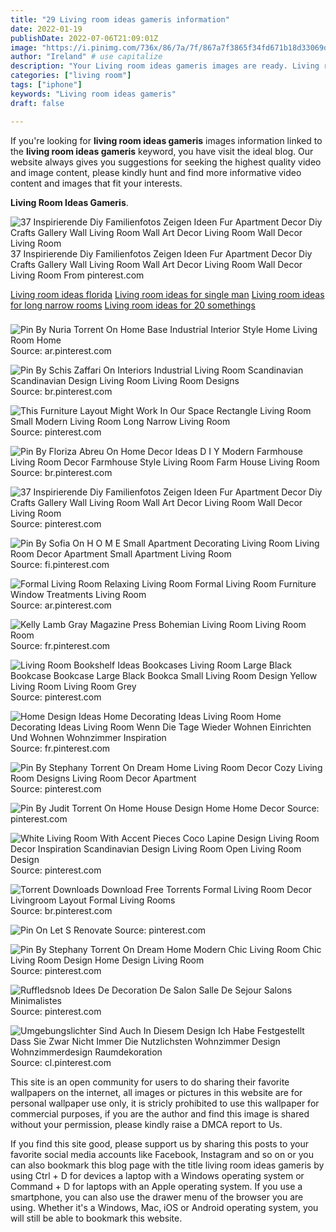 ```yaml
---
title: "29 Living room ideas gameris information"
date: 2022-01-19
publishDate: 2022-07-06T21:09:01Z
image: "https://i.pinimg.com/736x/86/7a/7f/867a7f3865f34fd671b18d33069d45cb.jpg"
author: "Ireland" # use capitalize
description: "Your Living room ideas gameris images are ready. Living room ideas gameris are a topic that is being searched for and liked by netizens now. You can Get the Living room ideas gameris files here. Download all royalty-free photos and vectors."
categories: ["living room"]
tags: ["iphone"]
keywords: "Living room ideas gameris"
draft: false

---
```


If you're looking for **living room ideas gameris** images information linked to the **living room ideas gameris** keyword, you have visit the ideal  blog.  Our website always  gives you  suggestions  for seeking  the highest  quality video and image  content, please kindly hunt and find more informative video content and images  that fit your interests.

**Living Room Ideas Gameris**. 

![37 Inspirierende Diy Familienfotos Zeigen Ideen Fur Apartment Decor Diy Crafts Gallery Wall Living Room Wall Art Decor Living Room Wall Decor Living Room](https://i.pinimg.com/736x/3a/65/66/3a656649f6dba5176423ff632c2aa147.jpg "37 Inspirierende Diy Familienfotos Zeigen Ideen Fur Apartment Decor Diy Crafts Gallery Wall Living Room Wall Art Decor Living Room Wall Decor Living Room")
37 Inspirierende Diy Familienfotos Zeigen Ideen Fur Apartment Decor Diy Crafts Gallery Wall Living Room Wall Art Decor Living Room Wall Decor Living Room From pinterest.com

[Living room ideas florida](/living-room-ideas-florida/)
[Living room ideas for single man](/living-room-ideas-for-single-man/)
[Living room ideas for long narrow rooms](/living-room-ideas-for-long-narrow-rooms/)
[Living room ideas for 20 somethings](/living-room-ideas-for-20-somethings/)



### 

 


![Pin By Nuria Torrent On Home Base Industrial Interior Style Home Living Room Home](https://i.pinimg.com/originals/ac/bd/be/acbdbe7986b25999c4728bdc756936df.jpg "Pin By Nuria Torrent On Home Base Industrial Interior Style Home Living Room Home")
Source: ar.pinterest.com

 

![Pin By Schis Zaffari On Interiors Industrial Living Room Scandinavian Scandinavian Design Living Room Living Room Designs](https://i.pinimg.com/736x/29/82/2a/29822a97090ac49aa1b8d6d52db10f92.jpg "Pin By Schis Zaffari On Interiors Industrial Living Room Scandinavian Scandinavian Design Living Room Living Room Designs")
Source: br.pinterest.com

 

![This Furniture Layout Might Work In Our Space Rectangle Living Room Small Modern Living Room Long Narrow Living Room](https://i.pinimg.com/736x/3e/ef/d6/3eefd659637f08bb3e98ddff872be656.jpg "This Furniture Layout Might Work In Our Space Rectangle Living Room Small Modern Living Room Long Narrow Living Room")
Source: pinterest.com

 

![Pin By Floriza Abreu On Home Decor Ideas D I Y Modern Farmhouse Living Room Decor Farmhouse Style Living Room Farm House Living Room](https://i.pinimg.com/originals/dc/27/33/dc27335f1a2c97dd91bddbc55c8bda24.jpg "Pin By Floriza Abreu On Home Decor Ideas D I Y Modern Farmhouse Living Room Decor Farmhouse Style Living Room Farm House Living Room")
Source: br.pinterest.com

 

![37 Inspirierende Diy Familienfotos Zeigen Ideen Fur Apartment Decor Diy Crafts Gallery Wall Living Room Wall Art Decor Living Room Wall Decor Living Room](https://i.pinimg.com/736x/3a/65/66/3a656649f6dba5176423ff632c2aa147.jpg "37 Inspirierende Diy Familienfotos Zeigen Ideen Fur Apartment Decor Diy Crafts Gallery Wall Living Room Wall Art Decor Living Room Wall Decor Living Room")
Source: pinterest.com

 

![Pin By Sofia On H O M E Small Apartment Decorating Living Room Living Room Decor Apartment Small Apartment Living Room](https://i.pinimg.com/originals/9d/aa/ab/9daaabfda9ecd09d83c60f87ef887f70.jpg "Pin By Sofia On H O M E Small Apartment Decorating Living Room Living Room Decor Apartment Small Apartment Living Room")
Source: fi.pinterest.com

 

![Formal Living Room Relaxing Living Room Formal Living Room Furniture Window Treatments Living Room](https://i.pinimg.com/originals/5a/6b/09/5a6b09409aa3e8b9eee5b6a8395107f9.jpg "Formal Living Room Relaxing Living Room Formal Living Room Furniture Window Treatments Living Room")
Source: ar.pinterest.com

 

![Kelly Lamb Gray Magazine Press Bohemian Living Room Living Room Room](https://i.pinimg.com/originals/5a/1a/9e/5a1a9ebf137a7415b71d6020092a73ca.jpg "Kelly Lamb Gray Magazine Press Bohemian Living Room Living Room Room")
Source: fr.pinterest.com

 

![Living Room Bookshelf Ideas Bookcases Living Room Large Black Bookcase Bookcase Large Black Bookca Small Living Room Design Yellow Living Room Living Room Grey](https://i.pinimg.com/originals/4f/50/39/4f5039d1ec71c976b6bc17e4de4d919d.jpg "Living Room Bookshelf Ideas Bookcases Living Room Large Black Bookcase Bookcase Large Black Bookca Small Living Room Design Yellow Living Room Living Room Grey")
Source: pinterest.com

 

![Home Design Ideas Home Decorating Ideas Living Room Home Decorating Ideas Living Room Wenn Die Tage Wieder Wohnen Einrichten Und Wohnen Wohnzimmer Inspiration](https://i.pinimg.com/564x/66/dd/fe/66ddfee008ce31bad9352d038cd66ab3.jpg "Home Design Ideas Home Decorating Ideas Living Room Home Decorating Ideas Living Room Wenn Die Tage Wieder Wohnen Einrichten Und Wohnen Wohnzimmer Inspiration")
Source: fr.pinterest.com

 

![Pin By Stephany Torrent On Dream Home Living Room Decor Cozy Living Room Designs Living Room Decor Apartment](https://i.pinimg.com/736x/98/d8/fe/98d8fe921ef623d006476637c8d23022.jpg "Pin By Stephany Torrent On Dream Home Living Room Decor Cozy Living Room Designs Living Room Decor Apartment")
Source: pinterest.com

 

![Pin By Judit Torrent On Home House Design Home Home Decor](https://i.pinimg.com/originals/87/40/6b/87406b96b4f6949357a4f0f83316efdf.jpg "Pin By Judit Torrent On Home House Design Home Home Decor")
Source: pinterest.com

 

![White Living Room With Accent Pieces Coco Lapine Design Living Room Decor Inspiration Scandinavian Design Living Room Open Living Room Design](https://i.pinimg.com/originals/56/72/97/567297c8f66de83166e31ac2988be686.jpg "White Living Room With Accent Pieces Coco Lapine Design Living Room Decor Inspiration Scandinavian Design Living Room Open Living Room Design")
Source: pinterest.com

 

![Torrent Downloads Download Free Torrents Formal Living Room Decor Livingroom Layout Formal Living Rooms](https://i.pinimg.com/originals/f7/ee/8c/f7ee8ce956a4ff828b6f9ceb5f780ae2.jpg "Torrent Downloads Download Free Torrents Formal Living Room Decor Livingroom Layout Formal Living Rooms")
Source: br.pinterest.com

 

![Pin On Let S Renovate](https://i.pinimg.com/736x/0b/69/5b/0b695bd0877c7b3e3bf059a5e1671cf9.jpg "Pin On Let S Renovate")
Source: pinterest.com

 

![Pin By Stephany Torrent On Dream Home Modern Chic Living Room Chic Living Room Design Home Design Living Room](https://i.pinimg.com/originals/01/6c/51/016c51a654b66520445b17ebcff589ff.png "Pin By Stephany Torrent On Dream Home Modern Chic Living Room Chic Living Room Design Home Design Living Room")
Source: pinterest.com

 

![Ruffledsnob Idees De Decoration De Salon Salle De Sejour Salons Minimalistes](https://i.pinimg.com/originals/f3/c5/22/f3c52281a19a9314a0e97d267b84952c.jpg "Ruffledsnob Idees De Decoration De Salon Salle De Sejour Salons Minimalistes")
Source: pinterest.com

 

![Umgebungslichter Sind Auch In Diesem Design Ich Habe Festgestellt Dass Sie Zwar Nicht Immer Die Nutzlichsten Wohnzimmer Design Wohnzimmerdesign Raumdekoration](https://i.pinimg.com/736x/86/7a/7f/867a7f3865f34fd671b18d33069d45cb.jpg "Umgebungslichter Sind Auch In Diesem Design Ich Habe Festgestellt Dass Sie Zwar Nicht Immer Die Nutzlichsten Wohnzimmer Design Wohnzimmerdesign Raumdekoration")
Source: cl.pinterest.com

 

This site is an open community for users to do sharing their favorite wallpapers on the internet, all images or pictures in this website are for personal wallpaper use only, it is stricly prohibited to use this wallpaper for commercial purposes, if you are the author and find this image is shared without your permission, please kindly raise a DMCA report to Us.

If you find this site good, please support us by sharing this posts to your favorite social media accounts like Facebook, Instagram and so on or you can also bookmark this blog page with the title living room ideas gameris by using Ctrl + D for devices a laptop with a Windows operating system or Command + D for laptops with an Apple operating system. If you use a smartphone, you can also use the drawer menu of the browser you are using. Whether it's a Windows, Mac, iOS or Android operating system, you will still be able to bookmark this website.
